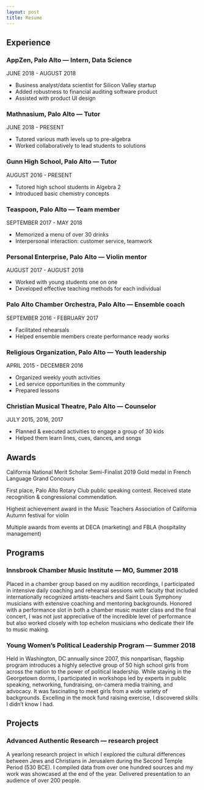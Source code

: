 ```yaml
---
layout: post
title: Resume
---
```

## Experience
### AppZen, Palo Alto — Intern, Data Science
JUNE 2018 - AUGUST 2018
- Business analyst/data scientist for Silicon Valley startup
- Added robustness to financial auditing software product
- Assisted with product UI design

### Mathnasium, Palo Alto — Tutor
JUNE 2018 - PRESENT
- Tutored various math levels up to pre-algebra
- Worked collaboratively to lead students to solutions

### Gunn High School, Palo Alto — Tutor
AUGUST 2016 - PRESENT
- Tutored high school students in Algebra 2
- Introduced basic chemistry concepts

### Teaspoon, Palo Alto — Team member
SEPTEMBER 2017 - MAY 2018
- Memorized a menu of over 30 drinks
- Interpersonal interaction: customer service, teamwork

### Personal Enterprise, Palo Alto — Violin mentor
AUGUST 2017 - AUGUST 2018
- Worked with young students one on one
- Developed effective teaching methods for each individual

### Palo Alto Chamber Orchestra, Palo Alto — Ensemble coach
SEPTEMBER 2016 - FEBRUARY 2017
- Facilitated rehearsals
- Helped ensemble members create performance ready works

### Religious Organization, Palo Alto — Youth leadership
APRIL 2015 - DECEMBER 2016
- Organized weekly youth activities
- Led service opportunities in the community
- Prepared lessons

### Christian Musical Theatre, Palo Alto — Counselor
JULY 2015, 2016, 2017
- Planned & executed  activities to engage a group of 30 kids
- Helped them learn lines, cues, dances, and songs

## Awards
​California National Merit Scholar Semi-Finalist 2019
Gold medal in French Language Grand Concours

First place, Palo Alto Rotary Club public speaking contest.  Received state recognition & congressional commendation.

Highest achievement award in the Music Teachers Association of California Autumn festival for violin  

Multiple awards from events at DECA (marketing) and FBLA (hospitality management)

## Programs
### Innsbrook Chamber Music Institute — MO, Summer 2018
Placed in a chamber group based on my audition recordings, I participated in intensive daily coaching and rehearsal sessions with faculty that included internationally recognized artists-teachers and Saint Louis Symphony musicians with extensive coaching and mentoring backgrounds. Honored with a performance slot in both a chamber music master class and the final concert, I was not just appreciative of the incredible level of performance but also worked closely with top echelon musicians who dedicate their life to music making.

### Young Women’s Political Leadership Program — Summer 2018
Held in Washington, DC annually since 2007, this nonpartisan, flagship program introduces a highly selective group of 50 high school girls from across the nation to the power of political leadership. While staying in the Georgetown dorms, I participated in workshops led by experts in public speaking, networking, fundraising, on-camera media training, and advocacy. It was fascinating to meet girls from a wide variety of backgrounds.  Excelling in the mock fund raising exercise, I discovered skills I didn’t know I had.

## Projects
### Advanced Authentic Research — research project
A yearlong research project in which I explored the cultural differences between Jews and Christians in Jerusalem during the Second Temple Period (530 BCE). I compiled data from over one hundred sources and my work was showcased at the end of the year. Delivered presentation to an audience of over 200 people.

